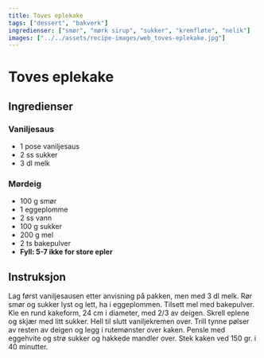 ```yaml
---
title: Toves eplekake
tags: ["dessert", "bakverk"]
ingredienser: ["smør", "mørk sirup", "sukker", "kremfløte", "nelik"]
images: ["../../assets/recipe-images/web_toves-eplekake.jpg"]
---
```


# Toves eplekake

## Ingredienser

### Vaniljesaus

- 1 pose vaniljesaus
- 2 ss sukker
- 3 dl melk

### Mørdeig

- 100 g smør
- 1 eggeplomme
- 2 ss vann
- 100 g sukker
- 200 g mel
- 2 ts bakepulver
- **Fyll: 5-7 ikke for store epler**

## Instruksjon

Lag først vaniljesausen etter anvisning på pakken, men med 3 dl melk. Rør smør og sukker lyst og lett, ha i eggeplommen. Tilsett mel med bakepulver. Kle en rund kakeform, 24 cm i diameter, med 2/3 av deigen. Skrell eplene og skjær med litt sukker. Hell til slutt vaniljekremen over. Trill tynne pølser av resten av deigen og legg i rutemønster over kaken. Pensle med eggehvite og strø sukker og hakkede mandler over. Stek kaken ved 150 gr. i 40 minutter.
